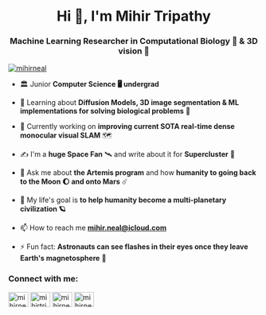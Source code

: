 <h1 align="center">Hi 👋, I'm Mihir Tripathy</h1>
<h3 align="center">Machine Learning Researcher in Computational Biology 🧬 & 3D vision 👀</h3>

<p align="left"> <a href="https://twitter.com/mihirneal" target="blank"><img src="https://img.shields.io/twitter/follow/mihirneal?logo=twitter&style=for-the-badge" alt="mihirneal" /></a> </p>

- 🏛 Junior **Computer Science 🖥 undergrad** 

- 📖 Learning about **Diffusion Models, 3D image segmentation & ML implementations for solving biological problems** 🧠

- 🔭 Currently working on **improving current SOTA real-time dense monocular visual SLAM** 🗺

- ✍️ I'm a **huge Space Fan** 🛰 and write about it for **Supercluster** 🚀

- 💬 Ask me about **the Artemis program** and how **humanity to going back to the Moon 🌔 and onto Mars** ☄️

- 🌱 My life's goal is **to help humanity become a multi-planetary civilization 🪐**

- 📫 How to reach me **mihir.neal@icloud.com**

- ⚡ Fun fact: **Astronauts can see flashes in their eyes once they leave Earth's magnetosphere** 🌌

<h3 align="left">Connect with me:</h3>
<p align="left">
<a href="https://twitter.com/mihirneal" target="blank"><img align="center" src="https://raw.githubusercontent.com/rahuldkjain/github-profile-readme-generator/master/src/images/icons/Social/twitter.svg" alt="mihirneal" height="30" width="40" /></a>
<a href="https://linkedin.com/in/mihirtripathy" target="blank"><img align="center" src="https://raw.githubusercontent.com/rahuldkjain/github-profile-readme-generator/master/src/images/icons/Social/linked-in-alt.svg" alt="mihirtripathy" height="30" width="40" /></a>
<a href="https://kaggle.com/mihirneal" target="blank"><img align="center" src="https://raw.githubusercontent.com/rahuldkjain/github-profile-readme-generator/master/src/images/icons/Social/kaggle.svg" alt="mihirneal" height="30" width="40" /></a>
<a href="https://instagram.com/mihirneal" target="blank"><img align="center" src="https://raw.githubusercontent.com/rahuldkjain/github-profile-readme-generator/master/src/images/icons/Social/instagram.svg" alt="mihirneal" height="30" width="40" /></a>
</p>
